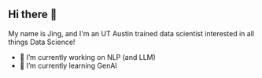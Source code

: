 ## Hi there 👋 

My name is Jing, and I'm an UT Austin trained data scientist interested in all things Data Science! 

- 🔭 I’m currently working on NLP (and LLM)
- 🌱 I’m currently learning GenAI
<!--
**xjv587/xjv587** is a ✨ _special_ ✨ repository because its `README.md` (this file) appears on your GitHub profile.

Here are some ideas to get you started:

- 🔭 I’m currently working on ...
- 🌱 I’m currently learning ...
- 👯 I’m looking to collaborate on ...
- 🤔 I’m looking for help with ...
- 💬 Ask me about ...
- 📫 How to reach me: ...
- 😄 Pronouns: ...
- ⚡ Fun fact: ...
-->
